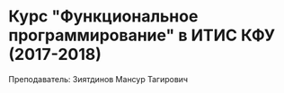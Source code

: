 # Курс "Функциональное программирование" в ИТИС КФУ (2017-2018)

Преподаватель: Зиятдинов Мансур Тагирович
